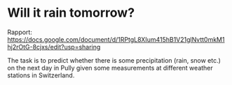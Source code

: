 # Will it rain tomorrow?

Rapport: https://docs.google.com/document/d/1RPtgL8XIum415hB1V21glNvtt0mkM1hj2rOtG-8cjxs/edit?usp=sharing

The task is to predict whether there is some precipitation (rain, snow etc.) on the next day in Pully given some measurements at different weather stations in Switzerland.
